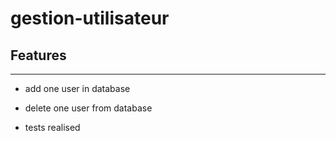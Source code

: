 # gestion-utilisateur

## Features
___

- add one user in database

- delete one user from database 

- tests realised 
